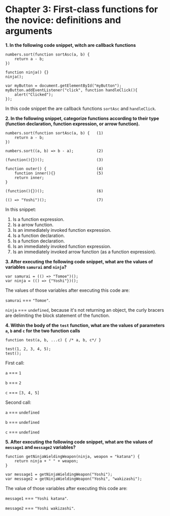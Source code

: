 # Chapter 3: First-class functions for the novice: definitions and arguments

**1. In the following code snippet, witch are callback functions**

```
numbers.sort(function sortAsc(a, b) {
    return a - b;
})

function ninja() {}
ninja();

var myButton = document.getElementById("myButton");
myButton.addEventListener("click", function handleClick(){
    alert("Clicked");
});
```

In this code snippet the are callback functions `sortAsc` and `handleClick`.

**2. In the following snippet, categorize functions according to their
type (function declaration, function expression, or arrow function).**

```
numbers.sort(function sortAsc(a, b) {   (1)
    return a - b;
})

numbers.sort((a, b) => b - a);          (2)

(function(){})();                       (3)

function outer() {                      (4)
    function inner(){}                  (5)
    return inner;
}

(function(){})();                       (6)

(() => "Yoshi")();                      (7)
```

In this snippet:

 1. Is a function expression.
 2. Is a arrow function.
 3. Is an immediately invoked function expression.
 4. Is a function declaration.
 5. Is a function declaration.
 6. Is an immediately invoked function expression.
 7. Is an immediately invoked arrow function (as a function expression).

**3. After executing the following code snippet, what are the values of
variables `samurai` and `ninja`?**

```
var samurai = (() => "Tomoe")();
var ninja = (() => {"Yoshi"})();
```

The values of those variables after executing this code are:

`samurai` === `"Tomoe"`.

`ninja` === `undefined`, because it's not returning an object, the curly
bracers are delimiting the block statement of the function.


**4. Within the body of the `test` function, what are the values of
parameters `a`, `b` and `c` for the two function calls**

```
function test(a, b, ...c) { /* a, b, c*/ }

test(1, 2, 3, 4, 5);
test();
```

First call:

 `a` === `1`

 `b` === `2`

 `c` === `[3, 4, 5]`

Second call:

`a` === `undefined`

`b` === `undefined`

`c` === `undefined`

**5. After executing the following code snippet, what are the values of
`message1` and `message2` variables?**

```
function getNinjaWieldingWeapon(ninja, weapon = "katana") {
    return ninja + " " + weapon;
}

var message1 = getNinjaWieldingWeapon("Yoshi");
var message2 = getNinjaWieldingWeapon("Yoshi", "wakizashi");
```

The value of those variables after executing this code are:

`message1` === `"Yoshi katana"`.

`message2` === `"Yoshi wakizashi"`.
